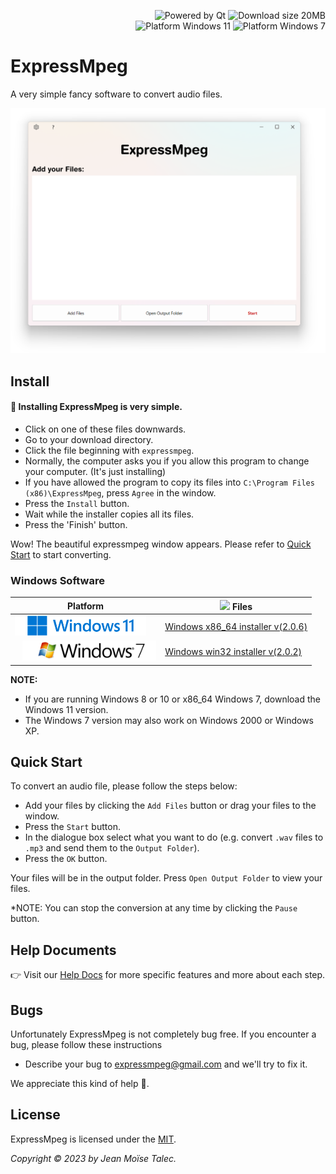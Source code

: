 <p align="right"> 
  <img src="https://img.shields.io/badge/Uses%20Qt-gray?logo=Qt&logoColor=green" alt="Powered by Qt"/> 
  <img src="https://img.shields.io/badge/Download%20size-89MB-green" alt="Download size 20MB"/> <br> 
  <img src="https://img.shields.io/badge/Platform-Windows%207-green?logo=windows%20xp&logoColor=9ac342" alt="Platform Windows 11"/> 
  <img src="https://img.shields.io/badge/Platform-Windows%2011-blue?logo=windows%2011&logoColor=40c7ff" alt="Platform Windows 7"/>   
</p> 


# ExpressMpeg 

A very simple fancy software to convert audio files. 

![Cover](./main-window.png) 

## Install 

#### 💾 Installing ExpressMpeg is very simple.<br> 

- Click on one of these files downwards.
- Go to your download directory. 
- Click the file beginning with `expressmpeg`. 
- Normally, the computer asks you if you allow this program to change your computer. (It's just installing) 
- If you have allowed the program to copy its files into `C:\Program Files (x86)\ExpressMpeg`, press `Agree` in the window. 
- Press the `Install` button. 
- Wait while the installer copies all its files. 
- Press the 'Finish' button. 

Wow! The beautiful expressmpeg window appears. Please refer to [Quick Start](#quick-start) to start converting. 

### Windows Software 

|Platform | <img width=16 src="https://www.svgrepo.com/download/138917/download.svg"> Files | 
|-------- | ------ | 
| <img src="./windows-11.png" height=32 align="justify"> | [Windows x86_64 installer v(2.0.6)](https://www.vizysound.com/ExpressMpeg/installers/expressmpeg_x86_64_v_(2.0.6).exe)  | 
| <img style="margin-left:12px" src="./windows-7.png" height=32 align="justify">|[Windows win32 installer v(2.0.2)](https://www.vizysound.com/ExpressMpeg/installers/expressmpeg_win32_v_(2.0.2).exe)| 

**NOTE:** 
- If you are running Windows 8 or 10 or x86_64 Windows 7, download the Windows 11 version. 
- The Windows 7 version may also work on Windows 2000 or Windows XP. 

## Quick Start 

To convert an audio file, please follow the steps below: 
- Add your files by clicking the `Add Files` button or drag your files to the window. 
- Press the `Start` button. 
- In the dialogue box select what you want to do (e.g. convert `.wav` files to `.mp3` and send them to the `Output Folder`). 
- Press the `OK` button. 

Your files will be in the output folder. Press `Open Output Folder` to view your files. 

*NOTE: You can stop the conversion at any time by clicking the `Pause` button. 

## Help Documents

👉 Visit our [Help Docs](./HELP.md) for more specific features and more about each step. 

## Bugs 

Unfortunately ExpressMpeg is not completely bug free. If you encounter a bug, please follow these instructions 
- Describe your bug to [expressmpeg@gmail.com](mailto:expressmpeg.com) and we'll try to fix it. 

We appreciate this kind of help 💜. 

## License 

ExpressMpeg is licensed under the [MIT](./LICENSE). 

*Copyright © 2023 by Jean Moïse Talec.*

 
